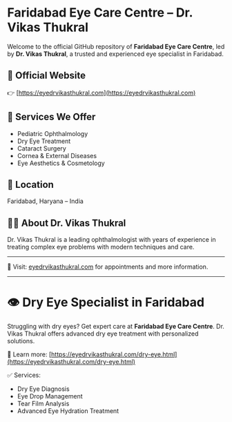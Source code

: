 # Faridabad Eye Care Centre – Dr. Vikas Thukral

Welcome to the official GitHub repository of **Faridabad Eye Care Centre**, led by **Dr. Vikas Thukral**, a trusted and experienced eye specialist in Faridabad.

## 🔗 Official Website  
👉 [https://eyedrvikasthukral.com](https://eyedrvikasthukral.com)

## 📌 Services We Offer
- Pediatric Ophthalmology  
- Dry Eye Treatment  
- Cataract Surgery  
- Cornea & External Diseases  
- Eye Aesthetics & Cosmetology

## 📍 Location
Faridabad, Haryana – India

## 👨‍⚕️ About Dr. Vikas Thukral
Dr. Vikas Thukral is a leading ophthalmologist with years of experience in treating complex eye problems with modern techniques and care.

---

🔗 Visit: [eyedrvikasthukral.com](https://eyedrvikasthukral.com) for appointments and more information.


---

# 👁️ Dry Eye Specialist in Faridabad

Struggling with dry eyes? Get expert care at **Faridabad Eye Care Centre**. Dr. Vikas Thukral offers advanced dry eye treatment with personalized solutions.

🔗 Learn more: [https://eyedrvikasthukral.com/dry-eye.html](https://eyedrvikasthukral.com/dry-eye.html)

✅ Services:
- Dry Eye Diagnosis
- Eye Drop Management
- Tear Film Analysis
- Advanced Eye Hydration Treatment

